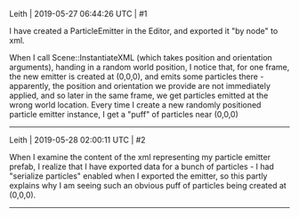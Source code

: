Leith | 2019-05-27 06:44:26 UTC | #1


I have created a ParticleEmitter in the Editor, and exported it "by node" to xml.

When I call Scene::InstantiateXML (which takes position and orientation arguments), handing in a random world position, I notice that, for one frame, the new emitter is created at (0,0,0), and emits some particles there - apparently, the position and orientation we provide are not immediately applied, and so later in the same frame, we get particles emitted at the wrong world location.
Every time I create a new randomly positioned particle emitter instance, I get a "puff" of particles near (0,0,0)

-------------------------

Leith | 2019-05-28 02:00:11 UTC | #2

When I examine the content of the xml representing my particle emitter prefab, I realize that I have exported data for a bunch of particles - I had "serialize particles" enabled when I exported the emitter, so this partly explains why I am seeing such an obvious puff of particles being created at (0,0,0).

-------------------------

